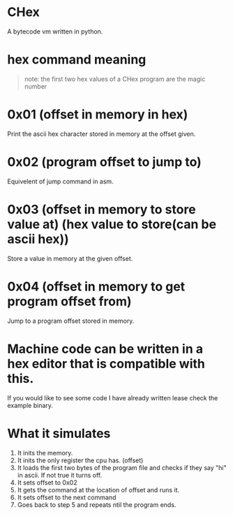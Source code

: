 # CHex
A bytecode vm written in python.
# hex command meaning
> note: the first two hex values of a CHex program are the magic number  
# 0x01 (offset in memory in hex)
Print the ascii hex character stored in memory at the offset given.
# 0x02 (program offset to jump to)
Equivelent of jump command in asm.
# 0x03 (offset in memory to store value at) (hex value to store(can be ascii hex))
Store a value in memory at the given offset.
# 0x04 (offset in memory to get program offset from)
Jump to a program offset stored in memory.
# Machine code can be written in a hex editor that is compatible with this.
If you would like to see some code I have already written lease check the example binary.
# What it simulates
1. It inits the memory.
2. It inits the only register the cpu has. (offset)
3. It loads the first two bytes of the program file and checks if they say "hi" in ascii. If not true it turns off.
4. It sets offset to 0x02
5. It gets the command at the location of offset and runs it.
6. It sets offset to the next command
7. Goes back to step 5 and repeats ntil the program ends.
